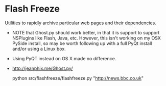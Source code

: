 Flash Freeze
============

Utilities to rapidly archive particular web pages and their dependencies.

 * NOTE that Ghost.py should work better, in that it is support to support NSPlugins like Flash, Java, etc. However, this isn't working on my OSX PySide install, so may be worth following up with a full PyQt install and/or using a Linux box.
 * Using PyQT instead on OS X made no difference.
 * http://jeanphix.me/Ghost.py/


    python src/flashfreeze/flashfreeze.py "http://news.bbc.co.uk"


